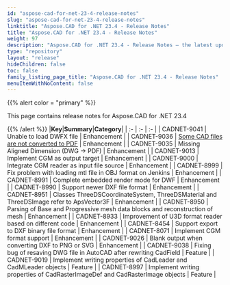 ```yaml
---
id: "aspose-cad-for-net-23-4-release-notes"
slug: "aspose-cad-for-net-23-4-release-notes"
linktitle: "Aspose.CAD for .NET 23.4 - Release Notes"
title: "Aspose.CAD for .NET 23.4 - Release Notes"
weight: 97
description: "Aspose.CAD for .NET 23.4 - Release Notes – the latest updates and fixes."
type: "repository"
layout: "release"
hideChildren: false
toc: false
family_listing_page_title: "Aspose.CAD for .NET 23.4 - Release Notes"
menuItemWithNoContent: false
---
```


{{% alert color = "primary" %}}

This page contains release notes for Aspose.CAD for .NET 23.4

{{% /alert %}}
|**Key**|**Summary**|**Category**|
| :- | :- | :- |
| CADNET-9041 | Unable to load DWFX file | Enhancement |
| CADNET-9036 | [Some CAD files are not converted to PDF](https://forum.aspose.com/t/some-cad-files-are-not-converted-to-pdf/261925) | Enhancement |
| CADNET-9035 | Missing Aligned Dimension (DWG -> PDF) | Enhancement |
| CADNET-9013 | Implement CGM as output target | Enhancement |
| CADNET-9000 | Integrate CGM reader as input file source | Enhancement |
| CADNET-8999 | Fix problem with loading mtl file in OBJ format on Jenkins | Enhancement |
| CADNET-8991 | Complete embedded render mode for DWF | Enhancement |
| CADNET-8990 | Support newer DXF file format | Enhancement |
| CADNET-8951 | Classes ThreeDSCoordinateSystem, ThreeDSMaterial and ThreeDSImage refer to ApsVector3F | Enhancement |
| CADNET-8950 | Parsing of Base and Progressive mesh data blocks and reconstruction of mesh | Enhancement |
| CADNET-8933 | Improvement of U3D format reader based on different code | Enhancement |
| CADNET-8454 | Support export to DXF binary file format | Enhancement |
| CADNET-8071 | Implement CGM format support | Enhancement |
| CADNET-9026 | Blank output when converting DXF to PNG or SVG | Enhancement |
| CADNET-9038 | Fixing bug of resaving DWG file in AutoCAD after rewriting CadField | Feature |
| CADNET-9019 | Implement writing properties of CadLeader and CadMLeader objects | Feature |
| CADNET-8997 | Implement writing properties of CadRasterImageDef and CadRasterImage objects | Feature |

